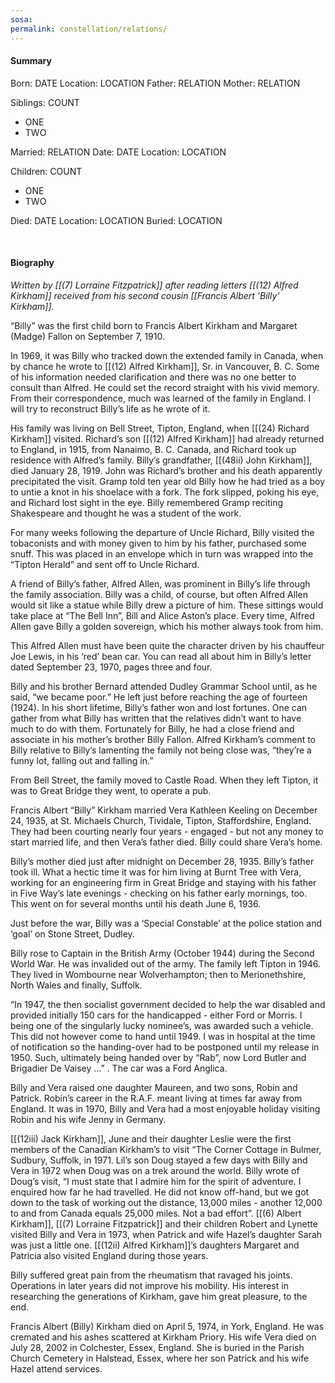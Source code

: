 ```yaml
---
sosa: 
permalink: constellation/relations/
---
```


#### Summary

Born: DATE
Location: LOCATION
Father: RELATION
Mother: RELATION

Siblings: COUNT

* ONE
* TWO

Married: RELATION
Date: DATE
Location: LOCATION

Children: COUNT

* ONE
* TWO

Died: DATE
Location: LOCATION
Buried: LOCATION

<br>

#### Biography

*Written by [[(7) Lorraine Fitzpatrick]] after reading letters [[(12) Alfred Kirkham]] received from his second cousin [[Francis Albert 'Billy' Kirkham]].*

“Billy” was the first child born to Francis Albert Kirkham and Margaret (Madge) Fallon on September 7, 1910.

In 1969, it was Billy who tracked down the extended family in Canada, when by chance he wrote to [[(12) Alfred Kirkham]], Sr. in Vancouver, B. C.  Some of his information needed clarification and there was no one better to consult than Alfred.  He could set the record straight with his vivid memory.  From their correspondence, much was learned of the family in England.  I will try to reconstruct Billy’s life as he wrote of it.

His family was living on Bell Street, Tipton, England, when [[(24) Richard Kirkham]] visited. Richard’s son [[(12) Alfred Kirkham]] had already returned to England, in 1915, from Nanaimo, B. C. Canada, and Richard took up residence with Alfred’s family. Billy’s grandfather, [[(48ii) John Kirkham]], died January 28, 1919.  John was Richard’s brother and his death apparently precipitated the visit. Gramp told ten year old Billy how he had tried as a boy to untie a knot in his shoelace with a fork.  The fork slipped, poking his eye, and Richard lost sight in the eye. Billy remembered Gramp reciting Shakespeare and thought he was a student of the work.  

For many weeks following the departure of Uncle Richard, Billy visited the tobaconists and with money given to him by his father, purchased some snuff.  This was placed in an envelope which in turn was wrapped into the “Tipton Herald” and sent off to Uncle Richard.  

A friend of Billy’s father, Alfred Allen, was prominent in Billy’s life through the family association.  Billy was a child, of course, but often Alfred Allen would sit like a statue while Billy drew a picture of him.  These sittings would take place at “The Bell Inn”, Bill and Alice Aston’s place.  Every time, Alfred Allen gave Billy a golden sovereign, which his mother always took from him.  

This Alfred Allen must have been quite the character driven by his chauffeur Joe Lewis, in his ‘red’ bean car.  You can read all about him in Billy’s letter dated September 23, 1970, pages three and four.  

Billy and his brother Bernard attended Dudley Grammar School until, as he said, “we became poor.” He left just before reaching the age of fourteen (1924). In his short lifetime, Billy’s father won and lost fortunes. One can gather from what Billy has written that the relatives didn’t want to have much to do with them. Fortunately for Billy, he had a close friend and associate in his mother’s brother Billy Fallon. Alfred Kirkham’s comment to Billy relative to Billy’s lamenting the family not being close was, “they’re a funny lot, falling out and falling in.”  

From Bell Street, the family moved to Castle Road.  When they left Tipton, it was to Great Bridge they went, to operate a pub.  

Francis Albert “Billy” Kirkham married Vera Kathleen Keeling on December 24, 1935, at St. Michaels Church, Tividale, Tipton, Staffordshire, England.  They had been courting nearly four years - engaged - but not any money to start married life, and then Vera’s father died. Billy could share Vera’s home.  

Billy’s mother died just after midnight on December 28, 1935.  Billy’s father took ill.  What a hectic time it was for him living at Burnt Tree with Vera, working for an engineering firm in Great Bridge and staying with his father in Five Way’s late evenings - checking on his father early mornings, too. This went on for several months until his death June 6, 1936.  

Just before the war, Billy was a ‘Special Constable’ at the police station and ‘goal’ on Stone Street, Dudley.   

Billy rose to Captain in the British Army (October 1944) during the Second World War.  He was invalided out of the army.  The family left Tipton in 1946. They lived in Wombourne near Wolverhampton; then to Merionethshire, North Wales and finally, Suffolk.  

“In 1947, the then socialist government decided to help the war disabled and provided initially 150 cars for the handicapped - either Ford or Morris. I being one of the singularly lucky nominee’s, was awarded such a vehicle. This did not however come to hand until 1949. I was in hospital at the time of notification so the handing-over had to be postponed until my release in 1950. Such, ultimately being handed over by “Rab”, now Lord Butler and Brigadier De Vaisey …” .  The car was a Ford Anglica.  

Billy and Vera raised one daughter Maureen, and two sons, Robin and Patrick. Robin’s career in the R.A.F. meant living at times far away from England. It was in 1970, Billy and Vera had a most enjoyable holiday visiting Robin and his wife Jenny in Germany.

[[(12iii) Jack Kirkham]], June and their daughter Leslie were the first members of the Canadian Kirkham’s to visit “The Corner Cottage in Bulmer, Sudbury, Suffolk, in 1971.  Lil’s son Doug stayed a few days with Billy and Vera in 1972 when Doug was on a trek around the world. Billy wrote of Doug’s visit, “I must state that I admire him for the spirit of adventure. I enquired how far he had travelled. He did not know off-hand, but we got down to the task of working out the distance, 13,000 miles - another 12,000 to and from Canada equals 25,000 miles.  Not a bad effort”. [[(6) Albert Kirkham]], [[(7) Lorraine Fitzpatrick]] and their children Robert and Lynette visited Billy and Vera in 1973, when Patrick and wife Hazel’s daughter Sarah was just a little one. [[(12ii) Alfred Kirkham]]’s daughters Margaret and Patricia also visited England during those years.

Billy suffered great pain from the rheumatism that ravaged his joints. Operations in later years did not improve his mobility. His interest in researching the generations of Kirkham, gave him great pleasure, to the end.

Francis Albert (Billy) Kirkham died on April 5, 1974, in York, England. He was cremated and his ashes scattered at Kirkham Priory. His wife Vera died on July 28, 2002 in Colchester, Essex, England.  She is buried in the Parish Church Cemetery in Halstead, Essex, where her son Patrick and his wife Hazel attend services.

